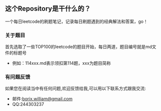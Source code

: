 ## 这个Repository是干什么的？
一个每日leetcode的刷题笔记，记录每日刷题遇到的经典解法和答案，go！
### 关于题目
首先选取了一些TOP100的leetcode的题目开始，每日两道，题目编号就是md文件的标题号
* 例如：114xxx.md表示领扣第114题，xxx为题目简称
### 有问题反馈
如果您在阅读当中有任何问题,欢迎反馈给我,可以用以下联系方式跟我交流:
* 邮件:borix.william@gmail.com
* QQ:244303237

